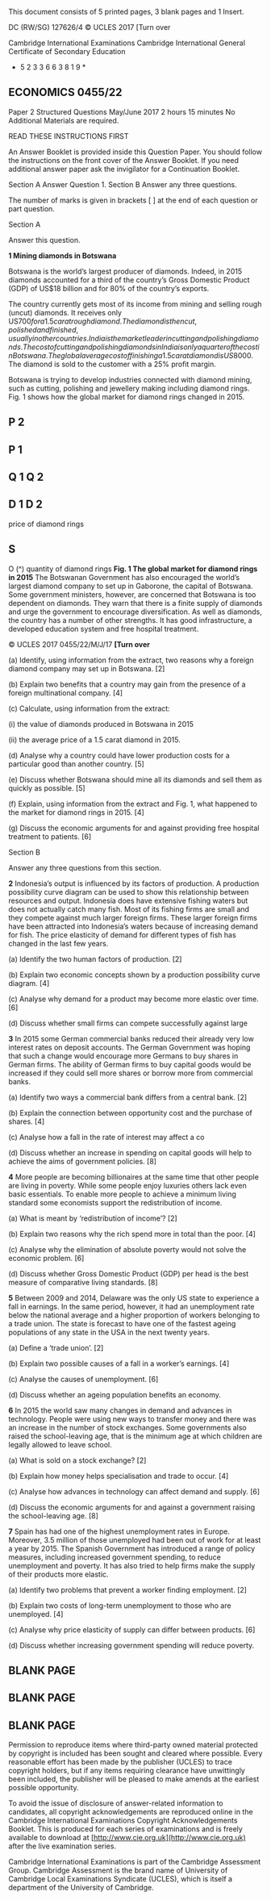  This document consists of 5 printed pages, 3 blank pages and 1 Insert. 

 DC (RW/SG) 127626/4 © UCLES 2017 [Turn over 

 Cambridge International Examinations Cambridge International General Certificate of Secondary Education 

* 5 2 3 3 6 6 3 8 1 9 * 

## ECONOMICS 0455/22 

 Paper 2 Structured Questions May/June 2017 2 hours 15 minutes No Additional Materials are required. 

 READ THESE INSTRUCTIONS FIRST 

 An Answer Booklet is provided inside this Question Paper. You should follow the instructions on the front cover of the Answer Booklet. If you need additional answer paper ask the invigilator for a Continuation Booklet. 

 Section A Answer Question 1. Section B Answer any three questions. 

 The number of marks is given in brackets [ ] at the end of each question or part question. 


 Section A 

 Answer this question. 

**1 Mining diamonds in Botswana** 

 Botswana is the world’s largest producer of diamonds. Indeed, in 2015 diamonds accounted for a third of the country’s Gross Domestic Product (GDP) of US$18 billion and for 80% of the country’s exports. 

 The country currently gets most of its income from mining and selling rough (uncut) diamonds. It receives only US$700 for a 1.5 carat rough diamond. The diamond is then cut, polished and finished, usually in other countries. India is the market leader in cutting and polishing diamonds. The cost of cutting and polishing diamonds in India is only a quarter of the cost in Botswana. The global average cost of finishing a 1.5 carat diamond is US$8000. The diamond is sold to the customer with a 25% profit margin. 

 Botswana is trying to develop industries connected with diamond mining, such as cutting, polishing and jewellery making including diamond rings. Fig. 1 shows how the global market for diamond rings changed in 2015. 

## P 2 

## P 1 

## Q 1 Q 2 

## D 1 D 2 

 price of diamond rings 

## S 

O (^) quantity of diamond rings **Fig. 1 The global market for diamond rings in 2015** The Botswanan Government has also encouraged the world’s largest diamond company to set up in Gaborone, the capital of Botswana. Some government ministers, however, are concerned that Botswana is too dependent on diamonds. They warn that there is a finite supply of diamonds and urge the government to encourage diversification. As well as diamonds, the country has a number of other strengths. It has good infrastructure, a developed education system and free hospital treatment. 


© UCLES 2017 0455/22/M/J/17 **[Turn over** 

 (a) Identify, using information from the extract, two reasons why a foreign diamond company may set up in Botswana. [2] 

 (b) Explain two benefits that a country may gain from the presence of a foreign multinational company. [4] 

 (c) Calculate, using information from the extract: 

 (i) the value of diamonds produced in Botswana in 2015 

 (ii) the average price of a 1.5 carat diamond in 2015. 

 (d) Analyse why a country could have lower production costs for a particular good than another country. [5] 

 (e) Discuss whether Botswana should mine all its diamonds and sell them as quickly as possible. [5] 

 (f) Explain, using information from the extract and Fig. 1, what happened to the market for diamond rings in 2015. [4] 

 (g) Discuss the economic arguments for and against providing free hospital treatment to patients. [6] 


 Section B 

 Answer any three questions from this section. 

**2** Indonesia’s output is influenced by its factors of production. A production possibility curve diagram can be used to show this relationship between resources and output. Indonesia does have extensive fishing waters but does not actually catch many fish. Most of its fishing firms are small and they compete against much larger foreign firms. These larger foreign firms have been attracted into Indonesia’s waters because of increasing demand for fish. The price elasticity of demand for different types of fish has changed in the last few years. 

 (a) Identify the two human factors of production. [2] 

 (b) Explain two economic concepts shown by a production possibility curve diagram. [4] 

 (c) Analyse why demand for a product may become more elastic over time. [6] 

 (d) Discuss whether small firms can compete successfully against large 

**3** In 2015 some German commercial banks reduced their already very low interest rates on deposit accounts. The German Government was hoping that such a change would encourage more Germans to buy shares in German firms. The ability of German firms to buy capital goods would be increased if they could sell more shares or borrow more from commercial banks. 

 (a) Identify two ways a commercial bank differs from a central bank. [2] 

 (b) Explain the connection between opportunity cost and the purchase of shares. [4] 

 (c) Analyse how a fall in the rate of interest may affect a co 

 (d) Discuss whether an increase in spending on capital goods will help to achieve the aims of government policies. [8] 

**4** More people are becoming billionaires at the same time that other people are living in poverty. While some people enjoy luxuries others lack even basic essentials. To enable more people to achieve a minimum living standard some economists support the redistribution of income. 

 (a) What is meant by ‘redistribution of income’? [2] 

 (b) Explain two reasons why the rich spend more in total than the poor. [4] 

 (c) Analyse why the elimination of absolute poverty would not solve the economic problem. [6] 

 (d) Discuss whether Gross Domestic Product (GDP) per head is the best measure of comparative living standards. [8] 


**5** Between 2009 and 2014, Delaware was the only US state to experience a fall in earnings. In the same period, however, it had an unemployment rate below the national average and a higher proportion of workers belonging to a trade union. The state is forecast to have one of the fastest ageing populations of any state in the USA in the next twenty years. 

 (a) Define a ‘trade union’. [2] 

 (b) Explain two possible causes of a fall in a worker’s earnings. [4] 

 (c) Analyse the causes of unemployment. [6] 

 (d) Discuss whether an ageing population benefits an economy. 

**6** In 2015 the world saw many changes in demand and advances in technology. People were using new ways to transfer money and there was an increase in the number of stock exchanges. Some governments also raised the school-leaving age, that is the minimum age at which children are legally allowed to leave school. 

 (a) What is sold on a stock exchange? [2] 

 (b) Explain how money helps specialisation and trade to occur. [4] 

 (c) Analyse how advances in technology can affect demand and supply. [6] 

 (d) Discuss the economic arguments for and against a government raising the school-leaving age. [8] 

**7** Spain has had one of the highest unemployment rates in Europe. Moreover, 3.5 million of those unemployed had been out of work for at least a year by 2015. The Spanish Government has introduced a range of policy measures, including increased government spending, to reduce unemployment and poverty. It has also tried to help firms make the supply of their products more elastic. 

 (a) Identify two problems that prevent a worker finding employment. [2] 

 (b) Explain two costs of long-term unemployment to those who are unemployed. [4] 

 (c) Analyse why price elasticity of supply can differ between products. [6] 

 (d) Discuss whether increasing government spending will reduce poverty. 


## BLANK PAGE 


## BLANK PAGE 


## BLANK PAGE 

Permission to reproduce items where third-party owned material protected by copyright is included has been sought and cleared where possible. Every reasonable effort has been made by the publisher (UCLES) to trace copyright holders, but if any items requiring clearance have unwittingly been included, the publisher will be pleased to make amends at the earliest possible opportunity. 

To avoid the issue of disclosure of answer-related information to candidates, all copyright acknowledgements are reproduced online in the Cambridge International Examinations Copyright Acknowledgements Booklet. This is produced for each series of examinations and is freely available to download at [http://www.cie.org.uk](http://www.cie.org.uk) after the live examination series. 

Cambridge International Examinations is part of the Cambridge Assessment Group. Cambridge Assessment is the brand name of University of Cambridge Local Examinations Syndicate (UCLES), which is itself a department of the University of Cambridge. 


